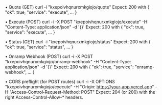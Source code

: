 •	Quote (GET)
    curl -i "kxepoivhqnurxmkgiojo/quote"
    Expect: 200 with { "ok": true, "service": "execute", ... }

•	Execute (POST)
    curl -i -X POST "kxepoivhqnurxmkgiojo/execute" -H "Content-Type: application/json" -d '{}'
    Expect: 200 with { "ok": true, "service": "execute", ... }

•	Status (GET)
    curl -i "kxepoivhqnurxmkgiojo/status"
    Expect: 200 with { "ok": true, "service": "status", ... }

•	Onramp Webhook (POST)
    curl -i -X POST "kxepoivhqnurxmkgiojo/onramp-webhook" -H "Content-Type: application/json" -d '{}'
    Expect: 200 with { "ok": true, "service": "onramp-webhook", ... }

•	CORS preflight (for POST routes)
    curl -i -X OPTIONS "kxepoivhqnurxmkgiojo/execute" -H "Origin: https://your-app.vercel.app" -H "Access-Control-Request-Method: POST"
    Expect: 204 (or 200) with the right Access-Control-Allow-* headers.